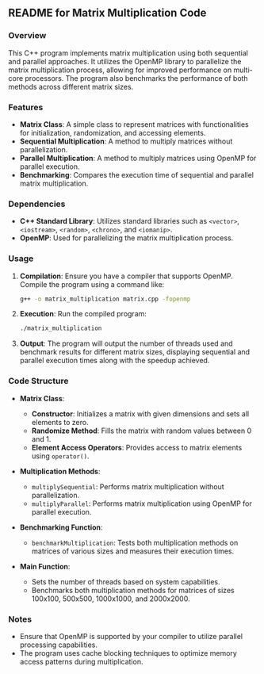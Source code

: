 ## README for Matrix Multiplication Code

### Overview

This C++ program implements matrix multiplication using both sequential and parallel approaches. It utilizes the OpenMP library to parallelize the matrix multiplication process, allowing for improved performance on multi-core processors. The program also benchmarks the performance of both methods across different matrix sizes.

### Features

- **Matrix Class**: A simple class to represent matrices with functionalities for initialization, randomization, and accessing elements.
- **Sequential Multiplication**: A method to multiply matrices without parallelization.
- **Parallel Multiplication**: A method to multiply matrices using OpenMP for parallel execution.
- **Benchmarking**: Compares the execution time of sequential and parallel matrix multiplication.

### Dependencies

- **C++ Standard Library**: Utilizes standard libraries such as `<vector>`, `<iostream>`, `<random>`, `<chrono>`, and `<iomanip>`.
- **OpenMP**: Used for parallelizing the matrix multiplication process.

### Usage

1. **Compilation**: Ensure you have a compiler that supports OpenMP. Compile the program using a command like:
   ```bash
   g++ -o matrix_multiplication matrix.cpp -fopenmp
   ```

2. **Execution**: Run the compiled program:
   ```bash
   ./matrix_multiplication
   ```

3. **Output**: The program will output the number of threads used and benchmark results for different matrix sizes, displaying sequential and parallel execution times along with the speedup achieved.

### Code Structure

- **Matrix Class**: 
  - **Constructor**: Initializes a matrix with given dimensions and sets all elements to zero.
  - **Randomize Method**: Fills the matrix with random values between 0 and 1.
  - **Element Access Operators**: Provides access to matrix elements using `operator()`.

- **Multiplication Methods**:
  - `multiplySequential`: Performs matrix multiplication without parallelization.
  - `multiplyParallel`: Performs matrix multiplication using OpenMP for parallel execution.

- **Benchmarking Function**:
  - `benchmarkMultiplication`: Tests both multiplication methods on matrices of various sizes and measures their execution times.

- **Main Function**:
  - Sets the number of threads based on system capabilities.
  - Benchmarks both multiplication methods for matrices of sizes 100x100, 500x500, 1000x1000, and 2000x2000.

### Notes

- Ensure that OpenMP is supported by your compiler to utilize parallel processing capabilities.
- The program uses cache blocking techniques to optimize memory access patterns during multiplication.
